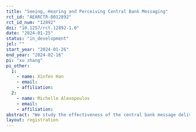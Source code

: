 ```yaml
---
title: "Seeing, Hearing and Perceiving Central Bank Messaging"
rct_id: "AEARCTR-0012892"
rct_id_num: "12892"
doi: "10.1257/rct.12892-1.0"
date: "2024-01-25"
status: "in_development"
jel: ""
start_year: "2024-01-26"
end_year: "2024-02-16"
pi: "xu zhang"
pi_other:
  1:
    - name: Xinfen Han
    - email: 
    - affiliation: 
  2:
    - name: Michelle Alexopoulos
    - email: 
    - affiliation: 
abstract: "We study the effectiveness of the central bank message delivery on households' inflation, wage growth and interest rate expectations. We provide random subsets of participants in the Nielsen Homescan panel with video, one chart from the monetary policy report press conference. We ask their CPI inflation, wage growth, interest rate expectations before and after the treatment. This experiment allows us to assess to what extent these verbal and nonverbal communications in the different formats of communication alter the beliefs of households."
layout: registration
---
```


